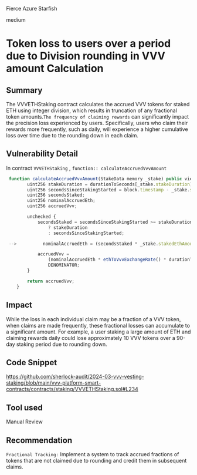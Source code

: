 Fierce Azure Starfish

medium

# Token loss to users over a period due to Division rounding in VVV amount Calculation

## Summary
The VVVETHStaking contract calculates the accrued VVV tokens for staked ETH using integer division, which results in truncation of any fractional token amounts.`The frequency of claiming rewards` can significantly impact the precision loss experienced by users. Specifically, users who claim their rewards more frequently, such as daily, will experience a higher cumulative loss over time due to the rounding down in each claim.

## Vulnerability Detail
In contract `VVVETHStaking` , `function:: calculateAccruedVvvAmount` 
```javascript
 function calculateAccruedVvvAmount(StakeData memory _stake) public view returns (uint256) {
        uint256 stakeDuration = durationToSeconds[_stake.stakeDuration];
        uint256 secondsSinceStakingStarted = block.timestamp - _stake.stakeStartTimestamp;
        uint256 secondsStaked;
        uint256 nominalAccruedEth;
        uint256 accruedVvv;

        unchecked {
            secondsStaked = secondsSinceStakingStarted >= stakeDuration
                ? stakeDuration
                : secondsSinceStakingStarted;

 -->          nominalAccruedEth = (secondsStaked * _stake.stakedEthAmount) / stakeDuration;

            accruedVvv =
                (nominalAccruedEth * ethToVvvExchangeRate() * durationToMultiplier[_stake.stakeDuration]) /
                DENOMINATOR;
        }

        return accruedVvv;
    }

```

## Impact
While the loss in each individual claim may be a fraction of a VVV token, when claims are made frequently, these fractional losses can accumulate to a significant amount. For example, a user staking a large amount of ETH and claiming rewards daily could lose approximately 10 VVV tokens over a 90-day staking period due to rounding down.

## Code Snippet
https://github.com/sherlock-audit/2024-03-vvv-vesting-staking/blob/main/vvv-platform-smart-contracts/contracts/staking/VVVETHStaking.sol#L234

## Tool used

Manual Review

## Recommendation
`Fractional Tracking:` Implement a system to track accrued fractions of tokens that are not claimed due to rounding and credit them in subsequent claims.
